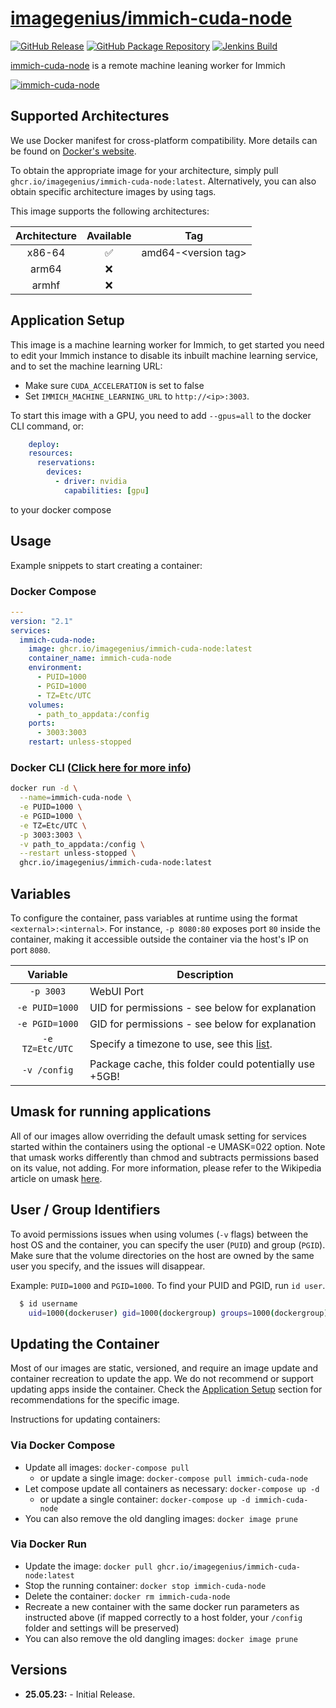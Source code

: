 <!-- DO NOT EDIT THIS FILE MANUALLY  -->

# [imagegenius/immich-cuda-node](https://github.com/imagegenius/docker-immich-cuda-node)

[![GitHub Release](https://img.shields.io/github/release/imagegenius/docker-immich-cuda-node.svg?color=007EC6&labelColor=555555&logoColor=ffffff&style=for-the-badge&logo=github)](https://github.com/imagegenius/docker-immich-cuda-node/releases)
[![GitHub Package Repository](https://shields.io/badge/GitHub%20Package-blue?logo=github&logoColor=ffffff&style=for-the-badge)](https://github.com/imagegenius/docker-immich-cuda-node/packages)
[![Jenkins Build](https://img.shields.io/jenkins/build?labelColor=555555&logoColor=ffffff&style=for-the-badge&jobUrl=https%3A%2F%2Fci.imagegenius.io%2Fjob%2FDocker-Pipeline-Builders%2Fjob%2Fdocker-immich-cuda-node%2Fjob%2Fmain%2F&logo=jenkins)](https://ci.imagegenius.io/job/Docker-Pipeline-Builders/job/docker-immich-cuda-node/job/main/)

[immich-cuda-node](https://github.com/imagegenius/docker-immich-cuda-node) is a remote machine leaning worker for Immich

[![immich-cuda-node](https://avatars.githubusercontent.com/u/121947548?s=200&v=4)](https://github.com/imagegenius/docker-immich-cuda-node)

## Supported Architectures

We use Docker manifest for cross-platform compatibility. More details can be found on [Docker's website](https://github.com/docker/distribution/blob/master/docs/spec/manifest-v2-2.md#manifest-list).

To obtain the appropriate image for your architecture, simply pull `ghcr.io/imagegenius/immich-cuda-node:latest`. Alternatively, you can also obtain specific architecture images by using tags.

This image supports the following architectures:

| Architecture | Available | Tag |
| :----: | :----: | ---- |
| x86-64 | ✅ | amd64-\<version tag\> |
| arm64 | ❌ | |
| armhf | ❌ | |

## Application Setup

This image is a machine learning worker for Immich, to get started you need to edit your Immich instance to disable its inbuilt machine learning service, and to set the machine learning URL:

- Make sure `CUDA_ACCELERATION` is set to false
- Set `IMMICH_MACHINE_LEARNING_URL` to `http://<ip>:3003`.

To start this image with a GPU, you need to add `--gpus=all` to the docker CLI command, or:

```yaml
    deploy:
    resources:
      reservations:
        devices:
          - driver: nvidia
            capabilities: [gpu]
```

to your docker compose

## Usage

Example snippets to start creating a container:

### Docker Compose

```yaml
---
version: "2.1"
services:
  immich-cuda-node:
    image: ghcr.io/imagegenius/immich-cuda-node:latest
    container_name: immich-cuda-node
    environment:
      - PUID=1000
      - PGID=1000
      - TZ=Etc/UTC
    volumes:
      - path_to_appdata:/config
    ports:
      - 3003:3003
    restart: unless-stopped
```

### Docker CLI ([Click here for more info](https://docs.docker.com/engine/reference/commandline/cli/))

```bash
docker run -d \
  --name=immich-cuda-node \
  -e PUID=1000 \
  -e PGID=1000 \
  -e TZ=Etc/UTC \
  -p 3003:3003 \
  -v path_to_appdata:/config \
  --restart unless-stopped \
  ghcr.io/imagegenius/immich-cuda-node:latest

```

## Variables

To configure the container, pass variables at runtime using the format `<external>:<internal>`. For instance, `-p 8080:80` exposes port `80` inside the container, making it accessible outside the container via the host's IP on port `8080`.

| Variable | Description |
| :----: | --- |
| `-p 3003` | WebUI Port |
| `-e PUID=1000` | UID for permissions - see below for explanation |
| `-e PGID=1000` | GID for permissions - see below for explanation |
| `-e TZ=Etc/UTC` | Specify a timezone to use, see this [list](https://en.wikipedia.org/wiki/List_of_tz_database_time_zones#List). |
| `-v /config` | Package cache, this folder could potentially use +5GB! |

## Umask for running applications

All of our images allow overriding the default umask setting for services started within the containers using the optional -e UMASK=022 option. Note that umask works differently than chmod and subtracts permissions based on its value, not adding. For more information, please refer to the Wikipedia article on umask [here](https://en.wikipedia.org/wiki/Umask).

## User / Group Identifiers

To avoid permissions issues when using volumes (`-v` flags) between the host OS and the container, you can specify the user (`PUID`) and group (`PGID`). Make sure that the volume directories on the host are owned by the same user you specify, and the issues will disappear.

Example: `PUID=1000` and `PGID=1000`. To find your PUID and PGID, run `id user`.

```bash
  $ id username
    uid=1000(dockeruser) gid=1000(dockergroup) groups=1000(dockergroup)
```

## Updating the Container

Most of our images are static, versioned, and require an image update and container recreation to update the app. We do not recommend or support updating apps inside the container. Check the [Application Setup](#application-setup) section for recommendations for the specific image.

Instructions for updating containers:

### Via Docker Compose

* Update all images: `docker-compose pull`
  * or update a single image: `docker-compose pull immich-cuda-node`
* Let compose update all containers as necessary: `docker-compose up -d`
  * or update a single container: `docker-compose up -d immich-cuda-node`
* You can also remove the old dangling images: `docker image prune`

### Via Docker Run

* Update the image: `docker pull ghcr.io/imagegenius/immich-cuda-node:latest`
* Stop the running container: `docker stop immich-cuda-node`
* Delete the container: `docker rm immich-cuda-node`
* Recreate a new container with the same docker run parameters as instructed above (if mapped correctly to a host folder, your `/config` folder and settings will be preserved)
* You can also remove the old dangling images: `docker image prune`

## Versions

* **25.05.23:** - Initial Release.
